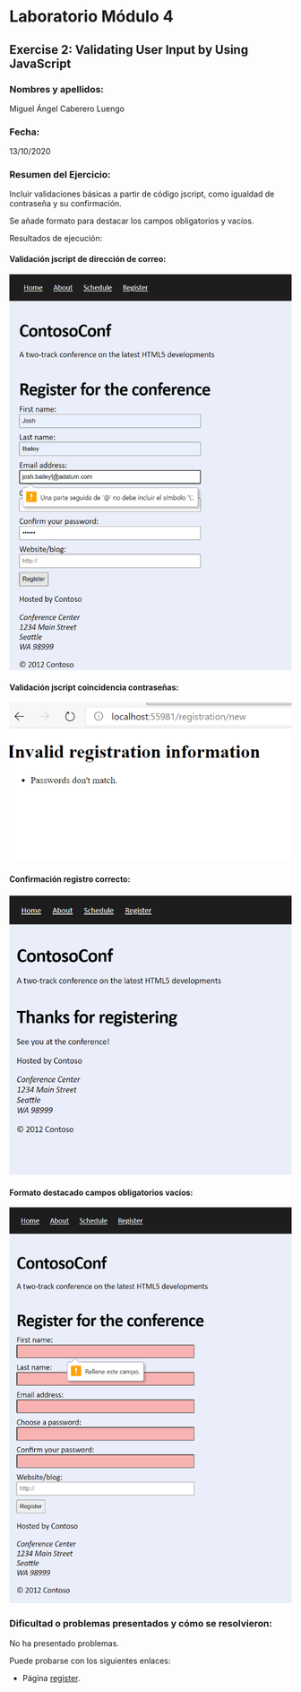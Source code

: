 ﻿# Laboratorio Módulo 4
## Exercise 2: Validating User Input by Using JavaScript
### Nombres y apellidos:
Miguel Ángel Caberero Luengo
### Fecha:
13/10/2020
### Resumen del Ejercicio:

Incluir validaciones básicas a partir de código jscript, como igualdad de contraseña y su confirmación.

Se añade formato para destacar los campos obligatorios y vacíos.

Resultados de ejecución:

#### Validación jscript de dirección de correo:
<img src="images/resultados/01.png">

#### Validación jscript coincidencia contraseñas:
<img src="images/resultados/02.png">

#### Confirmación registro correcto:
<img src="images/resultados/03.png">

#### Formato destacado campos obligatorios vacíos:
<img src="images/resultados/04.png">

### Dificultad o problemas presentados y cómo se resolvieron:
No ha presentado problemas.


Puede probarse con los siguientes enlaces:

- Página <a href="register.htm" target="_blank">register</a>.